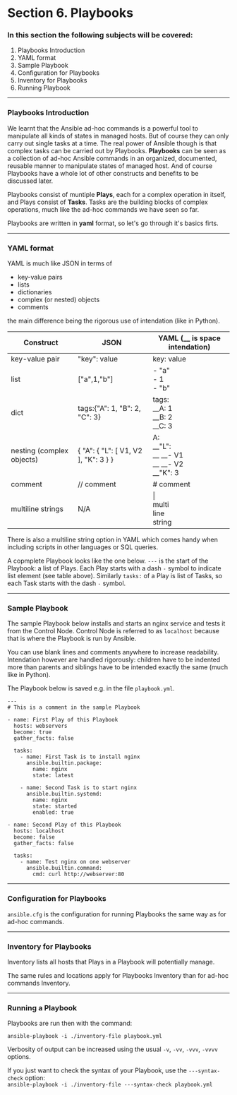 # Section 6. Playbooks

### In this section the following subjects will be covered:

1. Playbooks Introduction
1. YAML format
1. Sample Playbook
1. Configuration for Playbooks
1. Inventory for Playbooks
1. Running Playbook

---
### Playbooks Introduction

We learnt that the Ansible ad-hoc commands is a powerful tool to manipulate all kinds of states in managed hosts. But of course they can only carry out single tasks at a time. The real power of Ansible though is that complex tasks can be carried out by Playbooks. **Playbooks** can be seen as a collection of ad-hoc Ansible commands in an organized, documented, reusable manner to manipulate states of managed host. And of course Playbooks have a whole lot of other constructs and benefits to be discussed later.

Playbooks consist of muntiple **Plays**, each for a complex operation in itself, and Plays consist of **Tasks**. Tasks are the building blocks of complex operations, much like the ad-hoc commands we have seen so far.

Playbooks are written in **yaml** format, so let's go through it's basics firts.

---
### YAML format

YAML is much like JSON in terms of 

* key-value pairs
* lists
* dictionaries
* complex (or nested) objects
* comments

the main difference being the rigorous use of intendation (like in Python).

| Construct | JSON | YAML (__ is space intendation) |
| --------- | ---- | ---- |
| key-value pair | "key": value | key: value |
| list | ["a",1,"b"] | - "a"<br> - 1<br> - "b" |
| dict | tags:{"A": 1, "B": 2, "C": 3} | tags:<br>__A: 1<br>__B: 2<br>__C: 3 |
| nesting  (complex objects) | { "A": { "L": [ V1, V2 ], "K": 3 } } | A: <br> __"L": <br> __ __- V1 <br> __ __- V2 <br> __"K": 3 |
| comment | // comment | # comment |
| multiline strings | N/A | \| <br> multi <br> line <br> string |

There is also a multiline string option in YAML which comes handy when including scripts in other languages or SQL queries.

A copmplete Playbook looks like the one below. `---` is the start of the Playbook: a list of Plays. Each Play starts with a dash `-` symbol to indicate list element (see table above). Similarly `tasks:` of a Play is list of Tasks, so each Task starts with the dash `-` symbol.

---
### Sample Playbook

The sample Playbook below installs and starts an nginx service and tests it from the Control Node. Control Node is referred to as `localhost` because that is where the Playbook is run by Ansible.

You can use blank lines and comments anywhere to increase readability. Intendation however are handled rigorously: children have to be indented more than parents and siblings have to be intended exactly the same (much like in Python).

The Playbook below is saved e.g. in the file `playbook.yml`. 

```
---
# This is a comment in the sample Playbook

- name: First Play of this Playbook
  hosts: webservers
  become: true
  gather_facts: false

  tasks:
    - name: First Task is to install nginx
      ansible.builtin.package:
        name: nginx
        state: latest

    - name: Second Task is to start nginx
      ansible.builtin.systemd:
        name: nginx
        state: started
        enabled: true

- name: Second Play of this Playbook
  hosts: localhost
  become: false
  gather_facts: false

  tasks:
    - name: Test nginx on one webserver
      ansible.builtin.command:
        cmd: curl http://webserver:80
```

---
### Configuration for Playbooks

`ansible.cfg` is the configuration for running Playbooks the same way as for ad-hoc commands.

---
### Inventory for Playbooks

Inventory lists all hosts that Plays in a Playbook will potentially manage.

The same rules and locations apply for Playbooks Inventory than for ad-hoc commands Inventory.

---
### Running a Playbook

Playbooks are run then with the command:

`ansible-playbook -i ./inventory-file playbook.yml`

Verbosity of output can be increased using the usual `-v`, `-vv`, `-vvv`, `-vvvv` options.

If you just want to check the syntax of your Playbook, use the `---syntax-check` option:  
`ansible-playbook -i ./inventory-file ---syntax-check playbook.yml`





